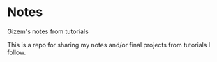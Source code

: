 # Notes
Gizem's notes from tutorials

This is a repo for sharing my notes and/or final projects from tutorials I follow.
